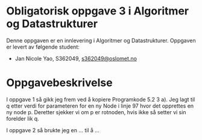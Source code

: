 # Obligatorisk oppgave 3 i Algoritmer og Datastrukturer

Denne oppgaven er en innlevering i Algoritmer og Datastrukturer. 
Oppgaven er levert av følgende student:
* Jan Nicole Yao, S362049, s362049@oslomet.no


# Oppgavebeskrivelse

I oppgave 1 så gikk jeg frem ved å kopiere Programkode 5.2 3 a). Jeg lagt til q etter verdi for parameteren for en ny
Node i linje 97 hvor det opprettes en ny node p. Deretter sjekker vi om p er rotnoden, hvis ikke så setter vi sin
forelder lik q.

I oppgave 2 så brukte jeg en ... til å ...
